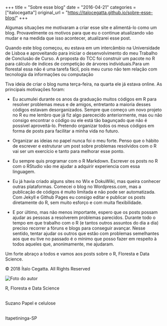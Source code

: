 +++
title = "Sobre esse blog"
date = "2016-04-21"
categories = ["italocegatta"]
original_url = "https://italocegatta.github.io/sobre-esse-blog/"
+++

<p id="main" class="hasCover">
<article class="post">
<p>
Algumas situações me motivaram a criar esse site e alimentá-lo como um
blog. Provavelmente os motivos para que eu o continue atualizando vão
mudar e na medida que isso acontecer, atualizarei esse post.
</p>
<p>
Quando este blog começou, eu estava em um intercâmbio na Universidade de
Lisboa e aproveitando para iniciar o desenvolvimento do meu Trabalho de
Conclusão de Curso. A proposta do TCC foi construir um pacote no R para
cálculo de índices de competição de árvores individuais.Para um
florestal essa não é uma tarefa fácil, pois meu curso não tem relação
com tecnologia da informações ou computação
</p>
<p>
Tiva ideia de criar o blog numa terça-feira, na quarta ele já estava
online. As principais motivações foram:
</p>
<ul>
<li>
<p>
Eu acumulei durante os anos da graduação muitos códigos em R para
resolver problemas meus e de amigos, entretanto a maioria desses códigos
estavam desorganizados. Sempre que começo um novo projeto no R eu me
lembro que já fiz algo parececido anteriormente, mas ou não consigo
encontrar o código ou ele está tão bagunçado que não é possível
aproveitá-lo. Pretendo organizar todos os meus códigos em forma de posts
para facilitar a minha vida no futuro.
</p>
</li>
<li>
<p>
Organizar as ideias no papel nunca foi o meu forte. Penso que o hábito
de escrever e estruturar um post sobre problemas resolvidos com o R vai
ser um exercício e tanto para melhorar esse ponto.
</p>
</li>
<li>
<p>
Eu sempre quis programar com o R Markdown. Escrever os posts no R com o
RStudio vão me ajudar a adquirir experiencia com essa linguagem.
</p>
</li>
<li>
Eu já havia criado alguns sites no Wix e DokuWiki, mas queira conhecer
outras plataformas. Comecei o blog no Wordpress.com, mas a publicação de
códigos é muito limitada e não pode ser automatizada. Com Jekyll e
Github Pages eu consigo editar e publicar os posts diretamente do R, sem
muito esforço e com muita flexibilidade.
</li>
<li>
<p>
E por último, mas não menos importante, espero que os posts possam
ajudar as pessoas a resolverem problemas parecidos. Durante todo o tempo
em que trabalho com o R (e tantos outros assuntos do dia a dia) preciso
recorrer a fóruns e blogs para conseguir avançar. Nesse sentido, tentar
ajudar os outros que estão com problemas semelhantes aos que eu tive no
passado é o mínimo que posso fazer em respeito à todos aqueles que,
anonimamente, me ajudaram.
</p>
</li>
</ul>
<p>
Um forte abraço a todos e vamos aos posts sobre o R, Floresta e Data
Science.
</p>

</article>
<footer id="footer" class="main-content-wrap">
<span class="copyrights"> © 2018 Ítalo Cegatta. All Rights Reserved
</span>
</footer>
</p>

<img id="about-card-picture" src="http://i.imgur.com/9MOS3vs.png" alt="Foto do autor">
<p id="about-card-bio">
R, Floresta e Data Science
</p>
<p id="about-card-job">
<i class="fa fa-briefcase"></i> <br> Suzano Papel e celulose
</p>
<p id="about-card-location">
<i class="fa fa-map-marker"></i> <br> Itapetininga-SP
</p>

